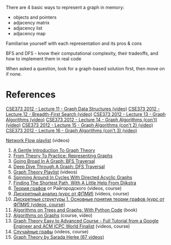 There are 4 basic ways to represent a graph in memory:

- objects and pointers
- adjacency matrix
- adjacency list
- adjacency map

Familiarise yourself with each representation and its pros & cons

BFS and DFS - know their computational complexity, their tradeoffs, and how to implement them in real code

When asked a question, look for a graph-based solution first, then move on if none.
# References

[CSE373 2012 - Lecture 11 - Graph Data Structures (video)](https://www.youtube.com/watch?v=OiXxhDrFruw&list=PLOtl7M3yp-DV69F32zdK7YJcNXpTunF2b&index=11)
[CSE373 2012 - Lecture 12 - Breadth-First Search (video)](https://www.youtube.com/watch?v=g5vF8jscteo&list=PLOtl7M3yp-DV69F32zdK7YJcNXpTunF2b&index=12)
[CSE373 2012 - Lecture 13 - Graph Algorithms (video)](https://www.youtube.com/watch?v=S23W6eTcqdY&list=PLOtl7M3yp-DV69F32zdK7YJcNXpTunF2b&index=13)
[CSE373 2012 - Lecture 14 - Graph Algorithms (con't) (video)](https://www.youtube.com/watch?v=WitPBKGV0HY&index=14&list=PLOtl7M3yp-DV69F32zdK7YJcNXpTunF2b)
[CSE373 2012 - Lecture 15 - Graph Algorithms (con't 2) (video)](https://www.youtube.com/watch?v=ia1L30l7OIg&index=15&list=PLOtl7M3yp-DV69F32zdK7YJcNXpTunF2b)
[CSE373 2012 - Lecture 16 - Graph Algorithms (con't 3) (video)](https://www.youtube.com/watch?v=jgDOQq6iWy8&index=16&list=PLOtl7M3yp-DV69F32zdK7YJcNXpTunF2b)

[Network Flow playlist](https://www.youtube.com/playlist?list=PLDV1Zeh2NRsDj3NzHbbFIC58etjZhiGcG) (videos)

1. [A Gentle Introduction To Graph Theory](https://medium.com/basecs/a-gentle-introduction-to-graph-theory-77969829ead8)
2. [From Theory To Practice: Representing Graphs](https://medium.com/basecs/from-theory-to-practice-representing-graphs-cfd782c5be38)
3. [Going Broad In A Graph: BFS Traversal](https://medium.com/basecs/going-broad-in-a-graph-bfs-traversal-959bd1a09255)
4. [Deep Dive Through A Graph: DFS Traversal](https://medium.com/basecs/deep-dive-through-a-graph-dfs-traversal-8177df5d0f13)
5. [Graph Theory Playlist](https://www.youtube.com/playlist?list=PLDV1Zeh2NRsDGO4--qE8yH72HFL1Km93P) (videos)
6. [Spinning Around In Cycles With Directed Acyclic Graphs](https://medium.com/basecs/spinning-around-in-cycles-with-directed-acyclic-graphs-a233496d4688)
7. [Finding The Shortest Path, With A Little Help From Dijkstra](https://medium.com/basecs/finding-the-shortest-path-with-a-little-help-from-dijkstra-613149fbdc8e)
8. [Теория графов](https://www.coursera.org/learn/teoriya-grafov) от Райгородского (videos, course)
9. [Дискретный анализ (курс от ФПМИ)](https://www.youtube.com/playlist?list=PL4_hYwCyhAva78XFKFG1MoMdWXyV5ntmE) (videos, course)
10. [Дискретные структуры 1. Основные понятия теории графов (курс от ФПМИ) (videos, course)](https://www.youtube.com/watch?v=dAUGYWvL86o&list=PL4_hYwCyhAvbUeGKwqBHFAll3AZcxPMWy)
11. [Algorithms on Trees and Graphs: With Python Code](http://libgen.rs/book/index.php?md5=00C89867620BEAB55F1E92A4AE91EAE9) (book)
12. [Algorithms on Graphs](https://www.coursera.org/learn/algorithms-on-graphs/home/welcome) (course, video)
13. [Graph Theory Easy to Advanced Course - Full Tutorial from a Google Engineer and ACM ICPC World Finalist](https://www.youtube.com/playlist?list=PLDV1Zeh2NRsDGO4--qE8yH72HFL1Km93P) (videos, course)
14. [Случайные графы](https://www.coursera.org/learn/sluchajnye-graphy#syllabus) (videos, course)
15. [Graph Theory by Sarada Herke (67 videos)](https://www.youtube.com/user/DrSaradaHerke/playlists?shelf_id=5&view=50&sort=dd)